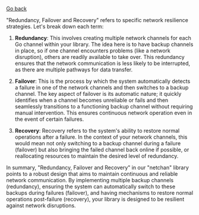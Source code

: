 [Go back](/wiki/README.md#general-goals-and-principles)

"Redundancy, Failover and Recovery" refers to specific network resilience strategies. Let's break down each term:

1. **Redundancy**: This involves creating multiple network channels for each Go channel within your library. The idea here is to have backup channels in place, so if one channel encounters problems (like a network disruption), others are readily available to take over. This redundancy ensures that the network communication is less likely to be interrupted, as there are multiple pathways for data transfer.

2. **Failover**: This is the process by which the system automatically detects a failure in one of the network channels and then switches to a backup channel. The key aspect of failover is its automatic nature; it quickly identifies when a channel becomes unreliable or fails and then seamlessly transitions to a functioning backup channel without requiring manual intervention. This ensures continuous network operation even in the event of certain failures.

3. **Recovery**: Recovery refers to the system's ability to restore normal operations after a failure. In the context of your network channels, this would mean not only switching to a backup channel during a failure (failover) but also bringing the failed channel back online if possible, or reallocating resources to maintain the desired level of redundancy.

In summary, "Redundancy, Failover and Recovery" in our "netchan" library points to a robust design that aims to maintain continuous and reliable network communication. By implementing multiple backup channels (redundancy), ensuring the system can automatically switch to these backups during failures (failover), and having mechanisms to restore normal operations post-failure (recovery), your library is designed to be resilient against network disruptions.
